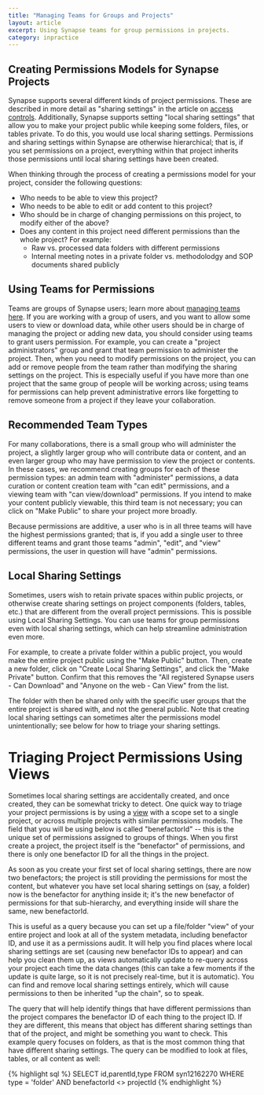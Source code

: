 ```yaml
---
title: "Managing Teams for Groups and Projects"
layout: article
excerpt: Using Synapse teams for group permissions in projects.
category: inpractice
---
```


## Creating Permissions Models for Synapse Projects

Synapse supports several different kinds of project permissions. These are described in more detail as "sharing settings" in the article on [access controls](access_controls.md#sharing-settings). Additionally, Synapse supports setting "local sharing settings" that allow you to make your project public while keeping some folders, files, or tables private. To do this, you would use local sharing settings. Permissions and sharing settings within Synapse are otherwise hierarchical; that is, if you set permissions on a project, everything within that project inherits those permissions until local sharing settings have been created.

When thinking through the process of creating a permissions model for your project, consider the following questions:

* Who needs to be able to view this project?
* Who needs to be able to edit or add content to this project?
* Who should be in charge of changing permissions on this project, to modify either of the above?
* Does any content in this project need different permissions than the whole project? For example:
  * Raw vs. processed data folders with different permissions
  * Internal meeting notes in a private folder vs. methodolodgy and SOP documents shared publicly

## Using Teams for Permissions

Teams are groups of Synapse users; learn more about [managing teams here](teams.md). If you are working with a group of users, and you want to allow some users to view or download data, while other users should be in charge of managing the project or adding new data, you should consider using teams to grant users permission. For example, you can create a "project administrators" group and grant that team permission to administer the project. Then, when you need to modify permissions on the project, you can add or remove people from the team rather than modifying the sharing settings on the project. This is especially useful if you have more than one project that the same group of people will be working across; using teams for permissions can help prevent administrative errors like forgetting to remove someone from a project if they leave your collaboration.

## Recommended Team Types

For many collaborations, there is a small group who will administer the project, a slightly larger group who will contribute data or content, and an even larger group who may have permission to view the project or contents. In these cases, we recommend creating groups for each of these permission types: an admin team with "administer" permissions, a data curation or content creation team with "can edit" permissions, and a viewing team with "can view/download" permissions. If you intend to make your content publicly viewable, this third team is not necessary; you can click on "Make Public" to share your project more broadly.

Because permissions are additive, a user who is in all three teams will have the highest permissions granted; that is, if you add a single user to three different teams and grant those teams "admin", "edit", and "view" permissions, the user in question will have "admin" permissions.

## Local Sharing Settings

Sometimes, users wish to retain private spaces within public projects, or otherwise create sharing settings on project components (folders, tables, etc.) that are different from the overall project permissions. This is possible using Local Sharing Settings. You can use teams for group permissions even with local sharing settings, which can help streamline administration even more.

For example, to create a private folder within a public project, you would make the entire project public using the "Make Public" button. Then, create a new folder, click on "Create Local Sharing Settings", and click the "Make Private" button. Confirm that this removes the "All registered Synapse users - Can Download" and "Anyone on the web - Can View" from the list.

The folder with then be shared only with the specific user groups that the entire project is shared with, and not the general public. Note that creating local sharing settings can sometimes alter the permissions model unintentionally; see below for how to triage your sharing settings.

# Triaging Project Permissions Using Views

Sometimes local sharing settings are accidentally created, and once created, they can be somewhat tricky to detect. One quick way to triage your project permissions is by using a [view](views.md) with a scope set to a single project, or across multiple projects with similar permissions models. The field that you will be using below is called
"benefactorId" -- this is the unique set of permissions assigned to groups of things. When you first create a project, the project itself is the "benefactor" of permissions, and there is only one benefactor ID for all the things in the project.

As soon as you create your first set of local sharing settings, there are now two benefactors; the project is still providing the permissions for most the content, but whatever you have set local sharing settings on (say, a folder) now is the benefactor for anything inside it; it's the new benefactor of permissions for that sub-hierarchy, and everything inside will share the same, new benefactorId.

This is useful as a query because you can set up a file/folder "view" of your entire project and look at all of the system metadata, including benefactor ID, and use it as a permissions audit. It will help you find places where local sharing settings are set (causing new benefactor IDs to appear) and can help you clean them up, as views automatically update to re-query across your project each time the data changes (this can take a few moments if the update is quite large, so it is not precisely real-time, but it is automatic). You can find and remove local sharing settings entirely, which will cause permissions to then be inherited "up the chain", so to speak.

The query that will help identify things that have different permissions than the project compares the benefactor ID of each thing to the project ID. If they are different, this means that object has different sharing settings than that of the project, and might be something you want to check. This example query focuses on folders, as that is the most common thing that have different sharing settings. The query can be modified to look at files, tables, or all content as well:

{% highlight sql %}
SELECT id,parentId,type FROM syn12162270 WHERE type = 'folder' AND  benefactorId <> projectId
{% endhighlight %}
